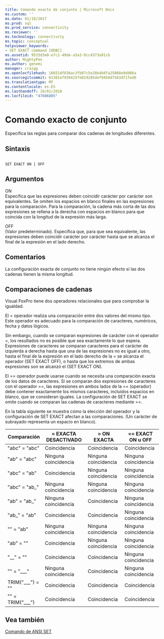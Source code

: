 ```yaml
---
title: Comando exacto de conjunto | Microsoft Docs
ms.custom: ''
ms.date: 01/19/2017
ms.prod: sql
ms.prod_service: connectivity
ms.reviewer: ''
ms.technology: connectivity
ms.topic: conceptual
helpviewer_keywords:
- SET EXACT command [ODBC]
ms.assetid: 9533d3e0-e7c1-49de-a3a3-0cc4373a91cb
author: MightyPen
ms.author: genemi
manager: craigg
ms.openlocfilehash: 16651df836ac3fb87c5e28b4b8fa25088e9dd86a
ms.sourcegitcommit: 61381ef939415fe019285def9450d7583df1fed0
ms.translationtype: MT
ms.contentlocale: es-ES
ms.lasthandoff: 10/01/2018
ms.locfileid: "47606805"
---
```

# <a name="set-exact-command"></a>Comando exacto de conjunto
Especifica las reglas para comparar dos cadenas de longitudes diferentes.  
  
## <a name="syntax"></a>Sintaxis  
  
```  
  
SET EXACT ON | OFF  
```  
  
## <a name="arguments"></a>Argumentos  
 ON  
 Especifica que las expresiones deben coincidir carácter por carácter son equivalentes. Se omiten los espacios en blanco finales en las expresiones para la comparación. Para la comparación, la cadena más corta de las dos expresiones se rellena a la derecha con espacios en blanco para que coincida con la longitud de la expresión más larga.  
  
 OFF  
 (Valor predeterminado). Especifica que, para que sea equivalente, las expresiones deben coincidir carácter por carácter hasta que se alcanza el final de la expresión en el lado derecho.  
  
## <a name="remarks"></a>Comentarios  
 La configuración exacta de conjunto no tiene ningún efecto si las dos cadenas tienen la misma longitud.  
  
## <a name="string-comparisons"></a>Comparaciones de cadenas  
 Visual FoxPro tiene dos operadores relacionales que para comprobar la igualdad.  
  
 El = operador realiza una comparación entre dos valores del mismo tipo. Este operador es adecuado para la comparación de caracteres, numéricos, fecha y datos lógicos.  
  
 Sin embargo, cuando se comparan expresiones de carácter con el operador =, los resultados no es posible que sea exactamente lo que espera. Expresiones de caracteres se comparan caracteres para el carácter de izquierda a derecha hasta que una de las expresiones no es igual a otro, hasta el final de la expresión en el lado derecho de la = se alcanza el operador (SET EXACT OFF), o hasta que los extremos de ambas expresiones son se alcanzó el (SET EXACT ON).  
  
 El == operador puede usarse cuando se necesita una comparación exacta de los datos de caracteres. Si se comparan dos expresiones de caracteres con el operador ==, las expresiones en ambos lados de la == (operador) debe contener exactamente los mismos caracteres, incluidos espacios en blanco, que se consideran iguales. La configuración de SET EXACT se omite cuando se comparan las cadenas de caracteres mediante ==.  
  
 En la tabla siguiente se muestra cómo la elección del operador y la configuración de SET EXACT afectan a las comparaciones. (Un carácter de subrayado representa un espacio en blanco).  
  
|Comparación|= EXACTA DESACTIVADO|= ON EXACTA|== EXACT ON u OFF|  
|----------------|------------------|-----------------|--------------------------|  
|"abc" = "abc"|Coincidencia|Coincidencia|Coincidencia|  
|"ab" = "abc"|Ninguna coincidencia|Ninguna coincidencia|Ninguna coincidencia|  
|"abc" = "ab"|Coincidencia|Ninguna coincidencia|Ninguna coincidencia|  
|"abc" = "ab_"|Ninguna coincidencia|Ninguna coincidencia|Ninguna coincidencia|  
|"ab" = "ab_"|Ninguna coincidencia|Coincidencia|Ninguna coincidencia|  
|"ab_" = "ab"|Coincidencia|Coincidencia|Ninguna coincidencia|  
|"" = "ab"|Ninguna coincidencia|Ninguna coincidencia|Ninguna coincidencia|  
|"ab" = ""|Coincidencia|Ninguna coincidencia|Ninguna coincidencia|  
|"__" = ""|Coincidencia|Coincidencia|Ninguna coincidencia|  
|"" = "___"|Ninguna coincidencia|Coincidencia|Ninguna coincidencia|  
|TRIM("___") = ""|Coincidencia|Coincidencia|Coincidencia|  
|"" = TRIM("___")|Coincidencia|Coincidencia|Coincidencia|  
  
## <a name="see-also"></a>Vea también  
 [Comando de ANSI SET](../../odbc/microsoft/set-ansi-command.md)
